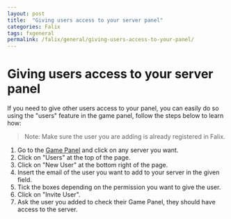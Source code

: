 ```yaml
---
layout: post
title:  "Giving users access to your server panel"
categories: Falix
tags: fxgeneral
permalink: /falix/general/giving-users-access-to-your-panel/
---
```



# Giving users access to your server panel
If you need to give other users access to your panel, you can easily do so using the "users" feature in the game panel, follow the steps below to learn how:

> Note: Make sure the user you are adding is already registered in Falix.

1. Go to the [Game Panel](https://panel.falixnodes.net) and click on any server you want.
2. Click on "Users" at the top of the page.
3. Click on "New User" at the bottom right of the page.
4. Insert the email of the user you want to add to your server in the given field.
5. Tick the boxes depending on the permission you want to give the user.
6. Click on "Invite User".
7. Ask the user you added to check their Game Panel, they should have access to the server.
